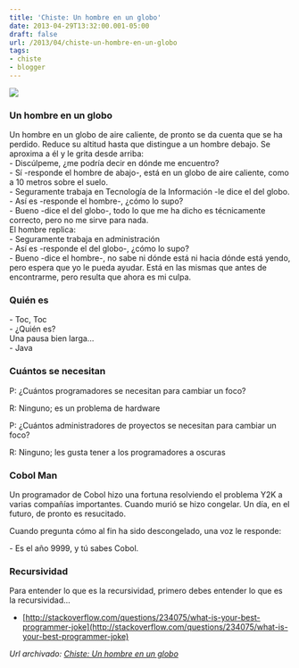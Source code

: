 ```yaml
---
title: 'Chiste: Un hombre en un globo'
date: 2013-04-29T13:32:00.001-05:00
draft: false
url: /2013/04/chiste-un-hombre-en-un-globo
tags: 
- chiste
- blogger
---
```


[![](https://3.bp.blogspot.com/-MbRSmVW9o48/UX68qlhNN4I/AAAAAAAACEs/kbqL3pfh5XU/s320/globo_dart_vader.jpg)](https://3.bp.blogspot.com/-MbRSmVW9o48/UX68qlhNN4I/AAAAAAAACEs/kbqL3pfh5XU/s1600/globo_dart_vader.jpg)

### Un hombre en un globo

Un hombre en un globo de aire caliente, de pronto se da cuenta que se ha perdido. Reduce su altitud hasta que distingue a un hombre debajo. Se aproxima a él y le grita desde arriba:  
\- Discúlpeme, ¿me podría decir en dónde me encuentro?  
\- Sí -responde el hombre de abajo-, está en un globo de aire caliente, como a 10 metros sobre el suelo.  
\- Seguramente trabaja en Tecnología de la Información -le dice el del globo.  
\- Así es -responde el hombre-, ¿cómo lo supo?  
\- Bueno -dice el del globo-, todo lo que me ha dicho es técnicamente correcto, pero no me sirve para nada.  
El hombre replica:  
\- Seguramente trabaja en administración  
\- Así es -responde el del globo-, ¿cómo lo supo?  
\- Bueno -dice el hombre-, no sabe ni dónde está ni hacia dónde está yendo, pero espera que yo le pueda ayudar. Está en las mismas que antes de encontrarme, pero resulta que ahora es mi culpa.  
  

### Quién es

\- Toc, Toc  
\- ¿Quién es?  
Una pausa bien larga...  
\- Java  

### Cuántos se necesitan

P: ¿Cuántos programadores se necesitan para cambiar un foco?

R: Ninguno; es un problema de hardware

  

P: ¿Cuántos administradores de proyectos se necesitan para cambiar un foco?

R: Ninguno; les gusta tener a los programadores a oscuras  

### Cobol Man

Un programador de Cobol hizo una fortuna resolviendo el problema Y2K a varias compañías importantes. Cuando murió se hizo congelar. Un día, en el futuro, de pronto es resucitado.

Cuando pregunta cómo al fin ha sido descongelado, una voz le responde:

\- Es el año 9999, y tú sabes Cobol.  

### Recursividad

Para entender lo que es la recursividad, primero debes entender lo que es la recursividad...

  

*   [http://stackoverflow.com/questions/234075/what-is-your-best-programmer-joke](http://stackoverflow.com/questions/234075/what-is-your-best-programmer-joke)

_*Url archivado: [Chiste: Un hombre en un globo](https://akcdev.blogspot.com/2013/04/chiste-un-hombre-en-un-globo.html)*_
